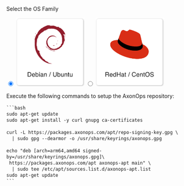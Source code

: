 Select the OS Family

<label>
  <input type="radio" id="Debian" name="osFamily" onChange="selectOS()" checked=true />
  <img src="/get_started/debian.png" class="skip-lightbox" width="180px">
</label>
<label>
  <input type="radio" id="RedHat" name="osFamily" onChange="selectOS()" />
  <img src="/get_started/red_hat.png" class="skip-lightbox" width="180px">
</label>

Execute the following commands to setup the AxonOps repository:

<div id="DebianDiv" class="os">

    ```bash
    sudo apt-get update
    sudo apt-get install -y curl gnupg ca-certificates

    curl -L https://packages.axonops.com/apt/repo-signing-key.gpg \
      | sudo gpg --dearmor -o /usr/share/keyrings/axonops.gpg

    echo "deb [arch=arm64,amd64 signed-by=/usr/share/keyrings/axonops.gpg]\
     https://packages.axonops.com/apt axonops-apt main" \
      | sudo tee /etc/apt/sources.list.d/axonops-apt.list
    sudo apt-get update
    ```

</div>

<div id="RedHatDiv" class="os" style="display:none">

    ```bash
    sudo tee /etc/yum.repos.d/axonops-yum.repo << EOL
    [axonops-yum]
    name=axonops-yum
    baseurl=https://packages.axonops.com/yum/
    enabled=1
    repo_gpgcheck=0
    gpgcheck=0
    EOL
    ```

</div>
